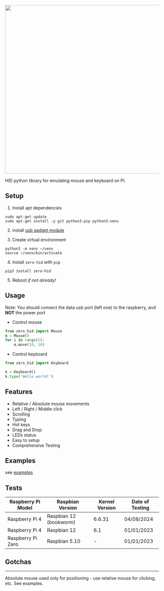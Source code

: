 
<img width=550 src="https://github.com/thewh1teagle/zero-hid/assets/61390950/13608efd-15c1-4fdd-86b5-e411e15fa638">

HID python library for emulating mouse and keyboard on PI.


## Setup

1. Install apt dependencies

```console
sudo apt-get update
sudo apt-get install -y git python3-pip python3-venv
```  

2. install [usb gadget module](https://github.com/cgu-tech/zero-hid/tree/main/usb_gadget#usb-gadget-module-configuration-for-zero-hid)

3. Create virtual environment

```console
python3 -m venv ~/venv
source ~/venv/bin/activate
```

4. Install `zero-hid` with `pip`
```console
pip3 install zero-hid
```
5. Reboot *if not already!*

## Usage
Note: You should connect the data usb port (left one) to the raspberry, and **NOT** the power port  
  
- Control mouse
```python
from zero_hid import Mouse
m = Mouse()
for i in range(5):
    m.move(10, 10)
```
- Control keyboard
```python
from zero_hid import Keyboard

k = Keyboard()
k.type('Hello world!')
```

## Features
- Relative / Absolute mouse movements
- Left / Right / Middle click
- Scrolling
- Typing
- Hot keys
- Drag and Drop
- LEDs status
- Easy to setup
- Comprehensive Testing

## Examples
see [examples](examples)

## Tests

| Raspberry Pi Model | Raspbian Version      | Kernel Version | Date of Testing |
|--------------------|-----------------------|----------------|-----------------|
| Raspberry Pi 4     | Raspbian 12 (bookworm)| 6.6.31         | 04/08/2024      |
| Raspberry Pi 4     | Raspbian 12           | 6.1            | 01/01/2023      |
| Raspberry Pi Zero  | Raspbian 5.10         | -              | 01/01/2023      |

## Gotchas

---
Absolute mouse used only for positioning - use relative mouse for clicking, etc. See examples.
